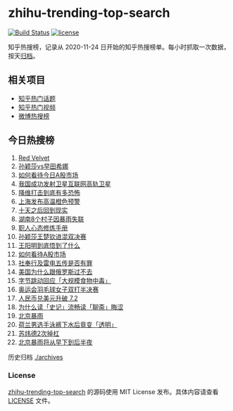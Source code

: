 # zhihu-trending-top-search

[![Build Status](https://github.com/justjavac/zhihu-trending-top-search/workflows/ci/badge.svg?branch=main)](https://github.com/justjavac/zhihu-trending-top-search/actions)
[![license](https://img.shields.io/github/license/justjavac/zhihu-trending-top-search)](https://github.com/justjavac/zhihu-trending-top-search/blob/main/LICENSE)

知乎热搜榜，记录从 2020-11-24 日开始的知乎热搜榜单。每小时抓取一次数据，按天[归档](./archives)。

## 相关项目

- [知乎热门话题](https://github.com/justjavac/zhihu-trending-hot-questions)
- [知乎热门视频](https://github.com/justjavac/zhihu-trending-hot-video)
- [微博热搜榜](https://github.com/justjavac/weibo-trending-hot-search)

## 今日热搜榜

<!-- BEGIN -->
<!-- 最后更新时间 Fri Aug 02 2024 20:15:12 GMT+0800 (China Standard Time) -->

1. [Red Velvet](https://www.zhihu.com/search?q=Red%20Velvet)
1. [孙颖莎vs早田希娜](https://www.zhihu.com/search?q=%E5%AD%99%E9%A2%96%E8%8E%8Evs%E6%97%A9%E7%94%B0%E5%B8%8C%E5%A8%9C)
1. [如何看待今日A股市场](https://www.zhihu.com/search?q=%E5%A6%82%E4%BD%95%E7%9C%8B%E5%BE%85%E4%BB%8A%E6%97%A5A%E8%82%A1%E5%B8%82%E5%9C%BA)
1. [我国成功发射卫星互联网高轨卫星](https://www.zhihu.com/search?q=%E6%88%91%E5%9B%BD%E6%88%90%E5%8A%9F%E5%8F%91%E5%B0%84%E5%8D%AB%E6%98%9F%E4%BA%92%E8%81%94%E7%BD%91%E9%AB%98%E8%BD%A8%E5%8D%AB%E6%98%9F)
1. [降维打击到底有多恐怖](https://www.zhihu.com/search?q=%E9%99%8D%E7%BB%B4%E6%89%93%E5%87%BB%E5%88%B0%E5%BA%95%E6%9C%89%E5%A4%9A%E6%81%90%E6%80%96)
1. [上海发布高温橙色预警](https://www.zhihu.com/search?q=%E4%B8%8A%E6%B5%B7%E5%8F%91%E5%B8%83%E9%AB%98%E6%B8%A9%E6%A9%99%E8%89%B2%E9%A2%84%E8%AD%A6)
1. [十天之后回到现实](https://www.zhihu.com/search?q=%E5%8D%81%E5%A4%A9%E4%B9%8B%E5%90%8E%E5%9B%9E%E5%88%B0%E7%8E%B0%E5%AE%9E)
1. [湖南8个村子因暴雨失联](https://www.zhihu.com/search?q=%E6%B9%96%E5%8D%978%E4%B8%AA%E6%9D%91%E5%AD%90%E5%9B%A0%E6%9A%B4%E9%9B%A8%E5%A4%B1%E8%81%94)
1. [职人心态修炼手册](https://www.zhihu.com/search?q=%E8%81%8C%E4%BA%BA%E5%BF%83%E6%80%81%E4%BF%AE%E7%82%BC%E6%89%8B%E5%86%8C)
1. [孙颖莎王楚钦进混双决赛](https://www.zhihu.com/search?q=%E5%AD%99%E9%A2%96%E8%8E%8E%E7%8E%8B%E6%A5%9A%E9%92%A6%E8%BF%9B%E6%B7%B7%E5%8F%8C%E5%86%B3%E8%B5%9B)
1. [王阳明到底悟到了什么](https://www.zhihu.com/search?q=%E7%8E%8B%E9%98%B3%E6%98%8E%E5%88%B0%E5%BA%95%E6%82%9F%E5%88%B0%E4%BA%86%E4%BB%80%E4%B9%88)
1. [如何看待A股市场](https://www.zhihu.com/search?q=%E5%A6%82%E4%BD%95%E7%9C%8B%E5%BE%85A%E8%82%A1%E5%B8%82%E5%9C%BA)
1. [社奉行及雷电五传是否有罪](https://www.zhihu.com/search?q=%E7%A4%BE%E5%A5%89%E8%A1%8C%E5%8F%8A%E9%9B%B7%E7%94%B5%E4%BA%94%E4%BC%A0%E6%98%AF%E5%90%A6%E6%9C%89%E7%BD%AA)
1. [美国为什么跟俄罗斯过不去](https://www.zhihu.com/search?q=%E7%BE%8E%E5%9B%BD%E4%B8%BA%E4%BB%80%E4%B9%88%E8%B7%9F%E4%BF%84%E7%BD%97%E6%96%AF%E8%BF%87%E4%B8%8D%E5%8E%BB)
1. [字节跳动回应「大规模食物中毒」](https://www.zhihu.com/search?q=%E5%AD%97%E8%8A%82%E8%B7%B3%E5%8A%A8%E5%9B%9E%E5%BA%94%E3%80%8C%E5%A4%A7%E8%A7%84%E6%A8%A1%E9%A3%9F%E7%89%A9%E4%B8%AD%E6%AF%92%E3%80%8D)
1. [奥运会羽毛球女子双打半决赛](https://www.zhihu.com/search?q=%E5%A5%A5%E8%BF%90%E4%BC%9A%E7%BE%BD%E6%AF%9B%E7%90%83%E5%A5%B3%E5%AD%90%E5%8F%8C%E6%89%93%E5%8D%8A%E5%86%B3%E8%B5%9B)
1. [人民币兑美元升破 7.2](https://www.zhihu.com/search?q=%E4%BA%BA%E6%B0%91%E5%B8%81%E5%85%91%E7%BE%8E%E5%85%83%E5%8D%87%E7%A0%B4%207.2)
1. [为什么读「史记」流畅读「聊斋」晦涩](https://www.zhihu.com/search?q=%E4%B8%BA%E4%BB%80%E4%B9%88%E8%AF%BB%E3%80%8C%E5%8F%B2%E8%AE%B0%E3%80%8D%E6%B5%81%E7%95%85%E8%AF%BB%E3%80%8C%E8%81%8A%E6%96%8B%E3%80%8D%E6%99%A6%E6%B6%A9)
1. [北京暴雨](https://www.zhihu.com/search?q=%E5%8C%97%E4%BA%AC%E6%9A%B4%E9%9B%A8)
1. [荷兰男选手泳裤下水后竟变「透明」](https://www.zhihu.com/search?q=%E8%8D%B7%E5%85%B0%E7%94%B7%E9%80%89%E6%89%8B%E6%B3%B3%E8%A3%A4%E4%B8%8B%E6%B0%B4%E5%90%8E%E7%AB%9F%E5%8F%98%E3%80%8C%E9%80%8F%E6%98%8E%E3%80%8D)
1. [苏炜德2次掉杠](https://www.zhihu.com/search?q=%E8%8B%8F%E7%82%9C%E5%BE%B72%E6%AC%A1%E6%8E%89%E6%9D%A0)
1. [北京暴雨将从早下到后半夜](https://www.zhihu.com/search?q=%E5%8C%97%E4%BA%AC%E6%9A%B4%E9%9B%A8%E5%B0%86%E4%BB%8E%E6%97%A9%E4%B8%8B%E5%88%B0%E5%90%8E%E5%8D%8A%E5%A4%9C)

<!-- END -->

历史归档 [./archives](./archives)

### License

[zhihu-trending-top-search](https://github.com/justjavac/zhihu-trending-top-search) 的源码使用 MIT License
发布。具体内容请查看 [LICENSE](./LICENSE) 文件。
